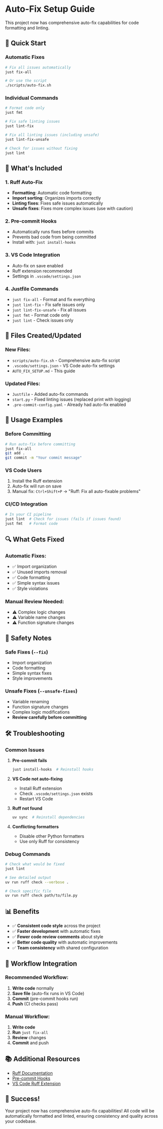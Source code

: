 # Auto-Fix Setup Guide

This project now has comprehensive auto-fix capabilities for code formatting and linting.

## 🚀 Quick Start

### Automatic Fixes
```bash
# Fix all issues automatically
just fix-all

# Or use the script
./scripts/auto-fix.sh
```

### Individual Commands
```bash
# Format code only
just fmt

# Fix safe linting issues
just lint-fix

# Fix all linting issues (including unsafe)
just lint-fix-unsafe

# Check for issues without fixing
just lint
```

## 🔧 What's Included

### 1. **Ruff Auto-Fix**
- **Formatting**: Automatic code formatting
- **Import sorting**: Organizes imports correctly
- **Linting fixes**: Fixes safe issues automatically
- **Unsafe fixes**: Fixes more complex issues (use with caution)

### 2. **Pre-commit Hooks**
- Automatically runs fixes before commits
- Prevents bad code from being committed
- Install with: `just install-hooks`

### 3. **VS Code Integration**
- Auto-fix on save enabled
- Ruff extension recommended
- Settings in `.vscode/settings.json`

### 4. **Justfile Commands**
- `just fix-all` - Format and fix everything
- `just lint-fix` - Fix safe issues only
- `just lint-fix-unsafe` - Fix all issues
- `just fmt` - Format code only
- `just lint` - Check issues only

## 📁 Files Created/Updated

### New Files:
- `scripts/auto-fix.sh` - Comprehensive auto-fix script
- `.vscode/settings.json` - VS Code auto-fix settings
- `AUTO_FIX_SETUP.md` - This guide

### Updated Files:
- `Justfile` - Added auto-fix commands
- `start.py` - Fixed linting issues (replaced print with logging)
- `.pre-commit-config.yaml` - Already had auto-fix enabled

## 🎯 Usage Examples

### Before Committing
```bash
# Run auto-fix before committing
just fix-all
git add .
git commit -m "Your commit message"
```

### VS Code Users
1. Install the Ruff extension
2. Auto-fix will run on save
3. Manual fix: `Ctrl+Shift+P` → "Ruff: Fix all auto-fixable problems"

### CI/CD Integration
```bash
# In your CI pipeline
just lint  # Check for issues (fails if issues found)
just fmt   # Format code
```

## 🔍 What Gets Fixed

### Automatic Fixes:
- ✅ Import organization
- ✅ Unused imports removal
- ✅ Code formatting
- ✅ Simple syntax issues
- ✅ Style violations

### Manual Review Needed:
- ⚠️ Complex logic changes
- ⚠️ Variable name changes
- ⚠️ Function signature changes

## 🚨 Safety Notes

### Safe Fixes (`--fix`)
- Import organization
- Code formatting
- Simple syntax fixes
- Style improvements

### Unsafe Fixes (`--unsafe-fixes`)
- Variable renaming
- Function signature changes
- Complex logic modifications
- **Review carefully before committing**

## 🛠️ Troubleshooting

### Common Issues

1. **Pre-commit fails**
   ```bash
   just install-hooks  # Reinstall hooks
   ```

2. **VS Code not auto-fixing**
   - Install Ruff extension
   - Check `.vscode/settings.json` exists
   - Restart VS Code

3. **Ruff not found**
   ```bash
   uv sync  # Reinstall dependencies
   ```

4. **Conflicting formatters**
   - Disable other Python formatters
   - Use only Ruff for consistency

### Debug Commands
```bash
# Check what would be fixed
just lint

# See detailed output
uv run ruff check --verbose .

# Check specific file
uv run ruff check path/to/file.py
```

## 📊 Benefits

- ✅ **Consistent code style** across the project
- ✅ **Faster development** with automatic fixes
- ✅ **Fewer code review comments** about style
- ✅ **Better code quality** with automatic improvements
- ✅ **Team consistency** with shared configuration

## 🔄 Workflow Integration

### Recommended Workflow:
1. **Write code** normally
2. **Save file** (auto-fix runs in VS Code)
3. **Commit** (pre-commit hooks run)
4. **Push** (CI checks pass)

### Manual Workflow:
1. **Write code**
2. **Run** `just fix-all`
3. **Review** changes
4. **Commit** and push

## 📚 Additional Resources

- [Ruff Documentation](https://docs.astral.sh/ruff/)
- [Pre-commit Hooks](https://pre-commit.com/)
- [VS Code Ruff Extension](https://marketplace.visualstudio.com/items?itemName=charliermarsh.ruff)

## 🎉 Success!

Your project now has comprehensive auto-fix capabilities! All code will be automatically formatted and linted, ensuring consistency and quality across your codebase.
